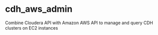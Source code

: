 cdh_aws_admin
=============

Combine Cloudera API with Amazon AWS API to manage and query CDH clusters on EC2 instances